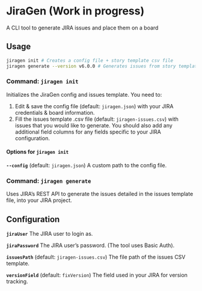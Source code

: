 # JiraGen (Work in progress)

A CLI tool to generate JIRA issues and place them on a board

## Usage

```bash
jiragen init # Creates a config file + story template csv file
jiragen generate --version v6.0.0 # Generates issues from story template .csv file
```

### Command: `jiragen init`

Initializes the JiraGen config and issues template. You need to:

1. Edit & save the config file (default: `jiragen.json`) with your JIRA credentials & board information.
1. Fill the issues template .csv file (default: `jiragen-issues.csv`) with issues that you would like to generate. You should also add any additional field columns for any fields specific to your JIRA configuration.

#### Options for `jiragen init`

**`--config`** (default: `jiragen.json`)
A custom path to the config file.

### Command: `jiragen generate`

Uses JIRA’s REST API to generate the issues detailed in the issues template file, into your JIRA project.

## Configuration

**`jiraUser`**
The JIRA user to login as.

**`jiraPassword`**
The JIRA user’s password. (The tool uses Basic Auth).

**`issuesPath`** (default: `jiragen-issues.csv`)
The file path of the issues CSV template.

**`versionField`** (default: `fixVersion`)
The field used in your JIRA for version tracking.
